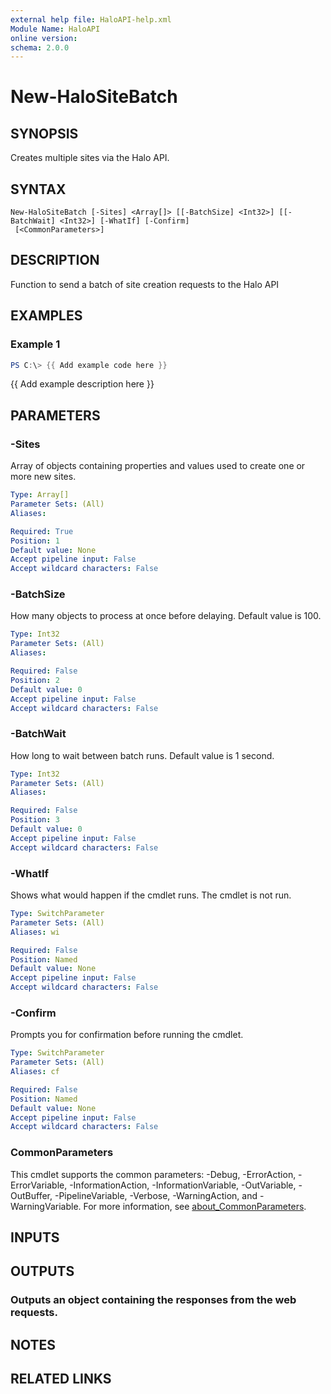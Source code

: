 ```yaml
---
external help file: HaloAPI-help.xml
Module Name: HaloAPI
online version:
schema: 2.0.0
---
```


# New-HaloSiteBatch

## SYNOPSIS
Creates multiple sites via the Halo API.

## SYNTAX

```
New-HaloSiteBatch [-Sites] <Array[]> [[-BatchSize] <Int32>] [[-BatchWait] <Int32>] [-WhatIf] [-Confirm]
 [<CommonParameters>]
```

## DESCRIPTION
Function to send a batch of site creation requests to the Halo API

## EXAMPLES

### Example 1
```powershell
PS C:\> {{ Add example code here }}
```

{{ Add example description here }}

## PARAMETERS

### -Sites
Array of objects containing properties and values used to create one or more new sites.

```yaml
Type: Array[]
Parameter Sets: (All)
Aliases:

Required: True
Position: 1
Default value: None
Accept pipeline input: False
Accept wildcard characters: False
```

### -BatchSize
How many objects to process at once before delaying.
Default value is 100.

```yaml
Type: Int32
Parameter Sets: (All)
Aliases:

Required: False
Position: 2
Default value: 0
Accept pipeline input: False
Accept wildcard characters: False
```

### -BatchWait
How long to wait between batch runs.
Default value is 1 second.

```yaml
Type: Int32
Parameter Sets: (All)
Aliases:

Required: False
Position: 3
Default value: 0
Accept pipeline input: False
Accept wildcard characters: False
```

### -WhatIf
Shows what would happen if the cmdlet runs.
The cmdlet is not run.

```yaml
Type: SwitchParameter
Parameter Sets: (All)
Aliases: wi

Required: False
Position: Named
Default value: None
Accept pipeline input: False
Accept wildcard characters: False
```

### -Confirm
Prompts you for confirmation before running the cmdlet.

```yaml
Type: SwitchParameter
Parameter Sets: (All)
Aliases: cf

Required: False
Position: Named
Default value: None
Accept pipeline input: False
Accept wildcard characters: False
```

### CommonParameters
This cmdlet supports the common parameters: -Debug, -ErrorAction, -ErrorVariable, -InformationAction, -InformationVariable, -OutVariable, -OutBuffer, -PipelineVariable, -Verbose, -WarningAction, and -WarningVariable. For more information, see [about_CommonParameters](http://go.microsoft.com/fwlink/?LinkID=113216).

## INPUTS

## OUTPUTS

### Outputs an object containing the responses from the web requests.
## NOTES

## RELATED LINKS

